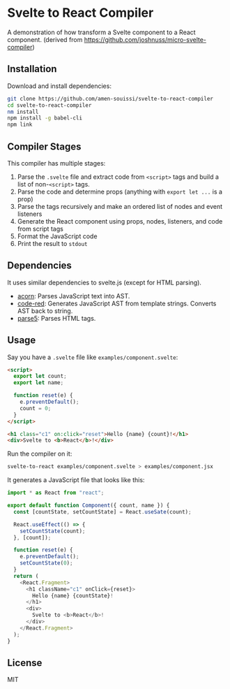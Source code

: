 # Svelte to React Compiler

A demonstration of how transform a Svelte component to a React component.
(derived from https://github.com/joshnuss/micro-svelte-compiler)

## Installation

Download and install dependencies:

```bash
git clone https://github.com/amen-souissi/svelte-to-react-compiler
cd svelte-to-react-compiler
nm install
npm install -g babel-cli
npm link
```

## Compiler Stages

This compiler has multiple stages:

1. Parse the `.svelte` file and extract code from `<script>` tags and build a list of non-`<script>` tags.
2. Parse the code and determine props (anything with `export let ...` is a prop)
3. Parse the tags recursively and make an ordered list of nodes and event listeners
4. Generate the React component using props, nodes, listeners, and code from script tags
5. Format the JavaScript code
6. Print the result to `stdout`

## Dependencies

It uses similar dependencies to svelte.js (except for HTML parsing).

- [acorn](https://www.npmjs.com/package/acorn): Parses JavaScript text into AST.
- [code-red](https://www.npmjs.com/package/code-red): Generates JavaScript AST from template strings. Converts AST back to string.
- [parse5](https://www.npmjs.com/package/parse5): Parses HTML tags.

## Usage

Say you have a `.svelte` file like `examples/component.svelte`:

```html
<script>
  export let count;
  export let name;

  function reset(e) {
    e.preventDefault();
    count = 0;
  }
</script>

<h1 class="c1" on:click="reset">Hello {name} {count}!</h1>
<div>Svelte to <b>React</b>!</div>
```

Run the compiler on it:

```bash
svelte-to-react examples/component.svelte > examples/component.jsx
```

It generates a JavaScript file that looks like this:

```js
import * as React from "react";

export default function Component({ count, name }) {
  const [countState, setCountState] = React.useSate(count);

  React.useEffect(() => {
    setCountState(count);
  }, [count]);

  function reset(e) {
    e.preventDefault();
    setCountState(0);
  }
  return (
    <React.Fragment>
      <h1 className="c1" onClick={reset}>
        Hello {name} {countState}!
      </h1>
      <div>
        Svelte to <b>React</b>!
      </div>
    </React.Fragment>
  );
}
```

## License

MIT
